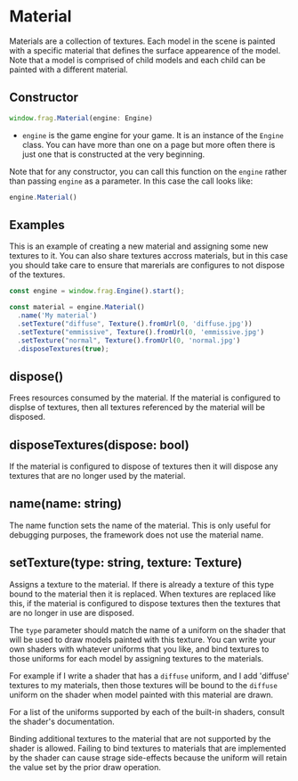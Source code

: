 # Material

Materials are a collection of textures. Each model in the scene is painted with a 
specific material that defines the surface appearence of the model. Note that a model
is comprised of child models and each child can be painted with a different material.

## Constructor
```javascript
window.frag.Material(engine: Engine)
```

* `engine` is the game engine for your game. It is an instance of the `Engine` class. You can 
  have more than one on a page but more often there is just one that is constructed at the 
  very beginning.

Note that for any constructor, you can call this function on the `engine` rather than passing
`engine` as a parameter. In this case the call looks like:

```javascript
engine.Material()
```

## Examples
This is an example of creating a new material and assigning some new
textures to it. You can also share textures accross materials, but in
this case you should take care to ensure that marerials are configures
to not dispose of the textures.

```javascript
const engine = window.frag.Engine().start();

const material = engine.Material()
  .name('My material')
  .setTexture("diffuse", Texture().fromUrl(0, 'diffuse.jpg'))
  .setTexture("emmissive", Texture().fromUrl(0, 'emmissive.jpg')
  .setTexture("normal", Texture().fromUrl(0, 'normal.jpg')
  .disposeTextures(true);
```

## dispose()
Frees resources consumed by the material. If the material is configured
to displse of textures, then all textures referenced by the material will
be disposed.

## disposeTextures(dispose: bool)
If the material is configured to dispose of textures then it will
dispose any textures that are no longer used by the material.

## name(name: string)
The name function sets the name of the material. This is only useful for
debugging purposes, the framework does not use the material name.

## setTexture(type: string, texture: Texture)
Assigns a texture to the material. If there is already a texture of this
type bound to the material then it is replaced. When textures are replaced
like this, if the material is configured to dispose textures then the
textures that are no longer in use are disposed.

The `type` parameter should match the name of a uniform on the shader
that will be used to draw models painted with this texture. You can
write your own shaders with whatever uniforms that you like, and bind
textures to those uniforms for each model by assigning textures to the
materials.

For example if I write a shader that has a `diffuse` uniform, and I
add 'diffuse' textures to my materials, then those textures will be bound
to the `diffuse` uniform on the shader when model painted with this
material are drawn.

For a list of the uniforms supported by each of the built-in shaders, consult
the shader's documentation.

Binding additional textures to the material that are not supported by
the shader is allowed. Failing to bind textures to materials that are 
implemented by the shader can cause strage side-effects because the
uniform will retain the value set by the prior draw operation.